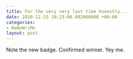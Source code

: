 ```yaml
---
title: For the very very last time honestly...
date: 2010-11-25 10:23:00.002000000 +00:00
categories:
- NaNoWriMo
layout: post
---
```


Note the new badge. Confirmed winner. Yey me.
